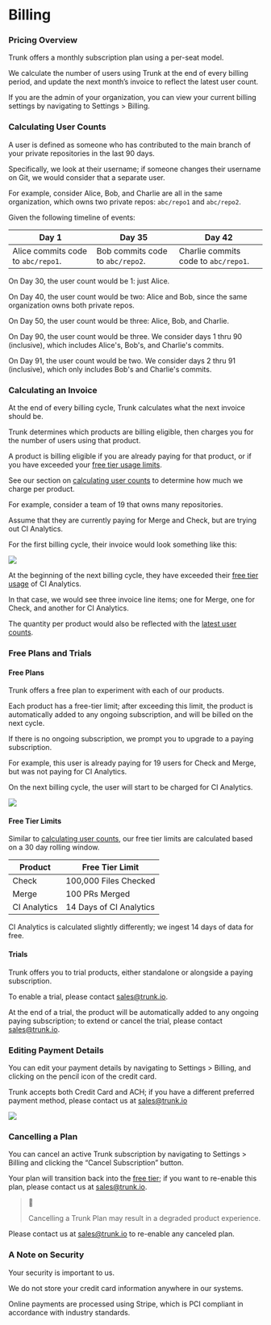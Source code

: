 # Billing

### Pricing Overview

Trunk offers a monthly subscription plan using a per-seat model.

We calculate the number of users using Trunk at the end of every billing period, and update the next month’s invoice to reflect the latest user count.

If you are the admin of your organization, you can view your current billing settings by navigating to Settings > Billing.

### Calculating User Counts

A user is defined as someone who has contributed to the main branch of your private repositories in the last 90 days.

Specifically, we look at their username; if someone changes their username on Git, we would consider that a separate user.

For example, consider Alice, Bob, and Charlie are all in the same organization, which owns two private repos: `abc/repo1` and `abc/repo2`.

Given the following timeline of events:

| Day 1                              | Day 35                           | Day 42                               |
| ---------------------------------- | -------------------------------- | ------------------------------------ |
| Alice commits code to `abc/repo1`. | Bob commits code to `abc/repo2`. | Charlie commits code to `abc/repo1`. |

On Day 30, the user count would be 1: just Alice.

On Day 40, the user count would be two: Alice and Bob, since the same organization owns both private repos.

On Day 50, the user count would be three: Alice, Bob, and Charlie.

On Day 90, the user count would be three. We consider days 1 thru 90 (inclusive), which includes Alice's, Bob's, and Charlie's commits.

On Day 91, the user count would be two. We consider days 2 thru 91 (inclusive), which only includes Bob's and Charlie's commits.

### Calculating an Invoice

At the end of every billing cycle, Trunk calculates what the next invoice should be.

Trunk determines which products are billing eligible, then charges you for the number of users using that product.

A product is billing eligible if you are already paying for that product, or if you have exceeded your [free tier usage limits](https://docs.trunk.io/administration/billing#free-plans-and-trials).

See our section on [calculating user counts](https://docs.trunk.io/administration/billing#calculating-user-counts) to determine how much we charge per product.

For example, consider a team of 19 that owns many repositories.

Assume that they are currently paying for Merge and Check, but are trying out CI Analytics.

For the first billing cycle, their invoice would look something like this:

![ ](https://files.readme.io/63bc876-Screen_Shot_2023-01-17_at_8.01.43_PM.png)

At the beginning of the next billing cycle, they have exceeded their [free tier usage](https://docs.trunk.io/administration/billing#free-plans-and-trials) of CI Analytics.

In that case, we would see three invoice line items; one for Merge, one for Check, and another for CI Analytics.

The quantity per product would also be reflected with the [latest user counts](https://docs.trunk.io/administration/billing#calculating-user-counts).

### Free Plans and Trials

#### **Free Plans**

Trunk offers a free plan to experiment with each of our products.

Each product has a free-tier limit; after exceeding this limit, the product is automatically added to any ongoing subscription, and will be billed on the next cycle.

If there is no ongoing subscription, we prompt you to upgrade to a paying subscription.

For example, this user is already paying for 19 users for Check and Merge, but was not paying for CI Analytics.

On the next billing cycle, the user will start to be charged for CI Analytics.

![ ](https://files.readme.io/f12daf8-Screen_Shot_2023-01-17_at_8.04.29_PM.png)

#### **Free Tier Limits**

Similar to [calculating user counts](../administration/https://docs.trunk.io/administration/billing#calculating-user-counts), our free tier limits are calculated based on a 30 day rolling window.

| Product      | Free Tier Limit         |
| ------------ | ----------------------- |
| Check        | 100,000 Files Checked   |
| Merge        | 100 PRs Merged          |
| CI Analytics | 14 Days of CI Analytics |

CI Analytics is calculated slightly differently; we ingest 14 days of data for free.

#### **Trials**

Trunk offers you to trial products, either standalone or alongside a paying subscription.

To enable a trial, please contact [sales@trunk.io](mailto:sales@trunk.io).

At the end of a trial, the product will be automatically added to any ongoing paying subscription; to extend or cancel the trial, please contact [sales@trunk.io](mailto:sales@trunk.io).

### Editing Payment Details

You can edit your payment details by navigating to Settings > Billing, and clicking on the pencil icon of the credit card.

Trunk accepts both Credit Card and ACH; if you have a different preferred payment method, please contact us at <sales@trunk.io>

![ ](https://files.readme.io/d7adf4f-Screen_Shot_2023-01-17_at_8.08.17_PM.png)

### Cancelling a Plan

You can cancel an active Trunk subscription by navigating to Settings > Billing and clicking the “Cancel Subscription” button.

Your plan will transition back into the [free tier](https://docs.trunk.io/administration/billing#free-plans-and-trials); if you want to re-enable this plan, please contact us at <sales@trunk.io>.

> 🚧
>
> Cancelling a Trunk Plan may result in a degraded product experience.

Please contact us at <sales@trunk.io> to re-enable any canceled plan.

### A Note on Security

Your security is important to us.

We do not store your credit card information anywhere in our systems.

Online payments are processed using Stripe, which is PCI compliant in accordance with industry standards.
